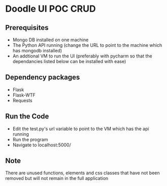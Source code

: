 # Doodle UI POC CRUD #


## Prerequisites ##

* Mongo DB installed on one machine
* The Python API running (change the URL to point to the machine which has mongodb installed)
* An addtional VM to run the UI (preferably with pycharm so that the dependancies listed below can be installed with ease)

## Dependency packages ##

* Flask
* Flask-WTF
* Requests

## Run the Code ##

* Edit the test.py's url variable to point to the VM which has the api running
* Run the program
* Navigate to localhost:5000/

## Note ##

There are unused functions, elements and css classes that have not been removed but will not remain in the full application



